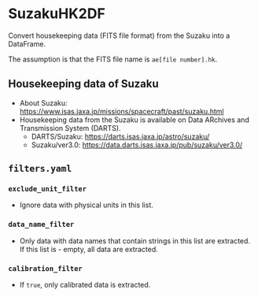 # SuzakuHK2DF
Convert housekeeping data (FITS file format) from the Suzaku into a DataFrame.

The assumption is that the FITS file name is `ae[file number].hk`.

## Housekeeping data of Suzaku
- About Suzaku: https://www.isas.jaxa.jp/missions/spacecraft/past/suzaku.html
- Housekeeping data from the Suzaku is available on Data ARchives and Transmission System (DARTS).
  - DARTS/Suzaku: https://darts.isas.jaxa.jp/astro/suzaku/
  - Suzaku/ver3.0: https://data.darts.isas.jaxa.jp/pub/suzaku/ver3.0/

## `filters.yaml`
### `exclude_unit_filter`
- Ignore data with physical units in this list.
### `data_name_filter`
- Only data with data names that contain strings in this list are extracted. If this list is - empty, all data are extracted.
### `calibration_filter`
- If `true`, only calibrated data is extracted.